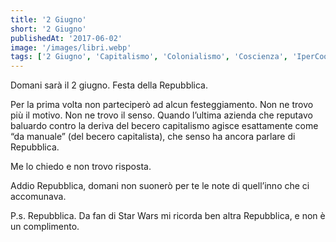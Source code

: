 ```yaml
---
title: '2 Giugno'
short: '2 Giugno'
publishedAt: '2017-06-02'
image: '/images/libri.webp'
tags: ['2 Giugno', 'Capitalismo', 'Colonialismo', 'Coscienza', 'IperCoop', 'Manuale', 'Repubblica', 'Sicilia']
---
```


Domani sarà il 2 giugno. Festa della Repubblica.

Per la prima volta non parteciperò ad alcun festeggiamento. Non ne trovo più il motivo. Non ne trovo il senso. Quando l’ultima azienda che reputavo baluardo contro la deriva del becero capitalismo agisce esattamente come “da manuale” (del becero capitalista), che senso ha ancora parlare di Repubblica.

Me lo chiedo e non​ trovo risposta.

Addio Repubblica, domani non suonerò per te le note di quell’inno che ci accomunava.

P.s. Repubblica. Da fan di Star Wars mi ricorda ben altra Repubblica, e non è un complimento.